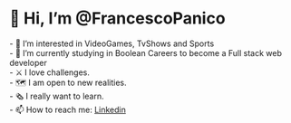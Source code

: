 <h1> 👋 Hi, I’m @FrancescoPanico </h1>
- 👀 I’m interested in VideoGames, TvShows and Sports <br>
- 🌱 I’m currently studying in Boolean Careers to become a Full stack web developer <br>
- ⚔️ I love challenges. <br>
- 🗺️ I am open to new realities. <br>
- 🗞️ I really want to learn. <br>
- 📫 How to reach me: <a href="https://www.linkedin.com/in/francesco-panico-547701252/" target="_blank">Linkedin</a>

